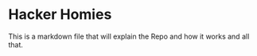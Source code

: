 # Hacker Homies 

This is a markdown file that will explain the Repo and how it works and all that. 